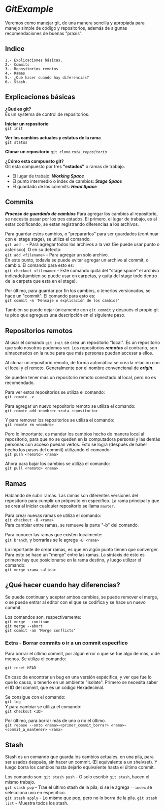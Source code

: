 # *GitExample*
Veremos como manejar git, de una manera sencilla y apropiada para manejo simple de código y repositorios, además de algunas recomendaciones de buenas "praxis".

## Indice
    1.- Explicaciones básicas.
    2.- Commits
    3.- Repositorios remotos
    4.- Ramas
    5.- ¿Qué hacer cuando hay diferencias?
    6.- Stash.


## Explicaciones básicas
**¿Qué es git?**  
Es un systema de control de repositorios.

**Iniciar un repositorio**  
`git init`  

**Ver los cambios actuales y estatus de la rama**  
`git status`

**Clonar un repositorio**
`git clone` *`ruta_repositorio`*

**¿Cómo esta compuesto git?**  
Git esta compuesto por tres **"estados"** o ramas de trabajo.
- El lugar de trabajo: ***Working Space***
- El punto intermedio o index de cambios: ***Stage Space***
- El guardado de los commits: ***Head Space***  


## Commits
***Proceso de guardado de cambios***
Para agregar los cambios al repositorio, se necesita pasar por los tres estados. El primero, el lugar de trabajo, es al estar codificando, se estan registrando diferencias a los archivos.

Para guardar estos cambios, o "prepararlos" para ser guardados (continuar con el stage stage), se utiliza el comando:  
`git add .` - Para agregar todos los archivos a la vez (Se puede usar punto o asterisco). O en su defecto:  
`git add <filename>` - Para agregar un solo archivo.  
En este punto, todavía se puede evitar agregar un archivo al commit, o cambio. El comando para esto es:  
`git checkout <filename>` - Este comando quita del "stage space" el archivo indicado(tambien se puede usar en carpetas, y quita del stage todo dentro de la carpeta que esta en el stage).  

Por último, para guardar por fin los cambios, o tenerlos versionados, se hace un "commit". El comando para esto es:  
`git commit -m 'Mensaje o explicación de los cambios'` 

También se puede dejar únicamente con `git commit` y después el propio git te pide que agregues una descripción en el siguiente paso.

## Repositorios remotos
Al usar el comando `git init` se crea un repositorio "local". Es un repositorio que solo nosotros podemos ver. Los repositorios ***remotos*** al contrario, son almacenados en la nube para que más personas puedan accesar a ellos.

Al clonar un repositorio remoto, de forma automática se crea la relación con el local y el remoto. Generalmente por el nombre convencional de ***origin***.

Se pueden tener más un repositorio remoto conectado al local, pero no es recomendado.

Para ver estos repositorios se utiliza el comando:  
`git remote -v`  

Para agregar un nuevo repositorio remoto se utiliza el comando:  
`git remote add <nombre> <ruta_repositorio>`  

Y para remover los repositorios se utiliza el comando:  
`git remote rm <nombre>`  

Pero lo importante, es mandar los cambios hecho de manera local al repositorio, para que no se queden en la computadora personal y las demás personas con acceso puedan verlos. Esto se logra (después de haber hecho los pasos del commit) utilizando el comando:  
`git push <remoto> <rama>`  

Ahora para bajar los cambios se utiliza el comando:  
`git pull <remoto> <rama>`

## Ramas
Hablando de subir ramas. Las ramas son diferentes versiones del repositorio para cumplir un próposito en especifico. La rama principal y que se crea al iniciar cualquier repositorio se llama `master`.

Para crear nuevas ramas se utiliza el comando:  
`git checkout -B <rama>`  
Para cambiar entre ramas, se remueve la parte "-b" del comando.

Para conocer las ramas que existen localmente:  
`git branch`, y borrarlas se le agrega `-D <rama>`  

Lo importante de crear ramas, es que en algún punto tienen que converger. Para esto se hace un "merge" entre las ramas.
La sintaxis de esto es primero hay que posicionarse en la rama destino, y luego utilizar el comando:  
`git merge <rama_salida>`

## ¿Qué hacer cuando hay diferencias?
Se puede continuar y aceptar ambos cambios, se puede remover el merge, o se puede entrar al editor con el que se codifica y se hace un nuevo commit.  

Los comandos son, respectivamente:  
`git merge --continue`  
`git merge --abort`  
`git commit -am 'Merge conflicts'`

### Extra - Borrar commits o ir a un commit específico
Para borrar el último commit, por algún error o que se fue algo de más, o de menos. Se utiliza el comando:  

`git reset HEAD`  

En caso de encontrar un bug en una versión espécifica, y ver que fue lo que lo causo, o tenerlo en un ambiente "isolate". Primero se necesita saber el ID del commit, que es un código Hexadecimal.

Se consigue con el comando:  
`git log`  
Y para cambiar se utiliza el comando:  
`git checkout <ID>`

Por último, para borrar más de uno o no el último.  
`git rebase --onto <rama>~<primer_commit_borrar> <rama>~<commit_a_mantener> <rama>`

## Stash
Stash es un comando que guarda los cambios actuales, en una pila, para ser usados después, sin hacer un commit. (El equivalente a un shelvset). Y luego borra los cambios hasta dejarlo equivalente hasta el último commit.

Los comando son:
`git stash push` - O solo escribir `git stash`, hacen el mismo trabajo.  
`git stash pop` - Trae el último stash de la pila; si se le agrega `--index` se selecciona uno en especifico.  
`git stash apply` - Lo mismo que pop, pero no lo borra de la pila.
`git stash list` - Muestra todos los stash.